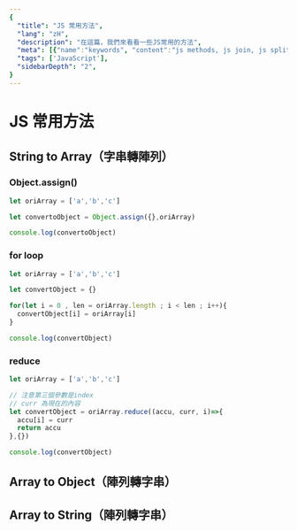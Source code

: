 ```yaml
---
{
  "title": "JS 常用方法",
  "lang": "zH",
  "description": "在這篇，我們來看看一些JS常用的方法",
  "meta": [{"name":"keywords", "content":"js methods, js join, js split, js array to string , js array to object"}],
  "tags": ['JavaScript'],
  "sidebarDepth": "2",
}
---
```


# JS 常用方法
## String to Array（字串轉陣列）
### Object.assign()
```javascript
let oriArray = ['a','b','c']

let convertoObject = Object.assign({},oriArray)

console.log(convertoObject)
```

### for loop
```javascript
let oriArray = ['a','b','c']

let convertObject = {}

for(let i = 0 , len = oriArray.length ; i < len ; i++){
  convertObject[i] = oriArray[i]
}

console.log(convertObject)
```

### reduce
```javascript
let oriArray = ['a','b','c']

// 注意第三個參數是index
// curr 為現在的內容
let convertObject = oriArray.reduce((accu, curr, i)=>{
  accu[i] = curr
  return accu
},{})

console.log(convertObject)
```

## Array to Object（陣列轉字串）


## Array to String（陣列轉字串）

